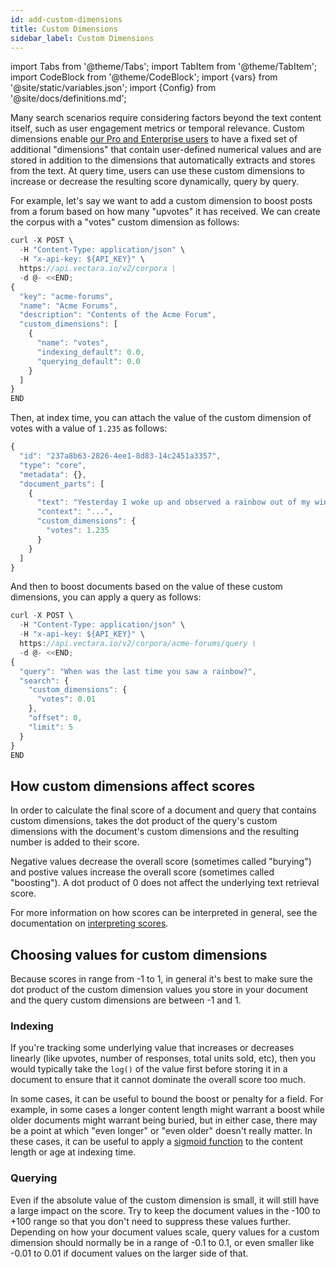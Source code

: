```yaml
---
id: add-custom-dimensions
title: Custom Dimensions
sidebar_label: Custom Dimensions
---
```


import Tabs from '@theme/Tabs';
import TabItem from '@theme/TabItem';
import CodeBlock from '@theme/CodeBlock';
import {vars} from '@site/static/variables.json';
import {Config} from '@site/docs/definitions.md';

Many search scenarios require considering factors beyond the text content 
itself, such as user engagement metrics or temporal relevance. Custom 
dimensions enable [our Pro and Enterprise users](https://vectara.com/pricing/) to have a fixed set of additional 
"dimensions" that contain user-defined numerical values and are stored in 
addition to the dimensions that <Config v="names.product"/> automatically 
extracts and stores from the text. At query time, users can use these custom 
dimensions to increase or decrease the resulting score dynamically, query by 
query.

For example, let's say we want to add a custom dimension to boost posts from a
forum based on how many "upvotes" it has received.  We can create the corpus
with a "votes" custom dimension as follows:

```js
curl -X POST \
  -H "Content-Type: application/json" \
  -H "x-api-key: ${API_KEY}" \
  https://api.vectara.io/v2/corpora \
  -d @- <<END;
{
  "key": "acme-forums",
  "name": "Acme Forums",
  "description": "Contents of the Acme Forum",
  "custom_dimensions": [
    {
      "name": "votes",
      "indexing_default": 0.0,
      "querying_default": 0.0
    }
  ]
}
END
```

Then, at index time, you can attach the value of the custom dimension of 
votes with a value of `1.235` as follows:
```js
{
  "id": "237a8b63-2826-4ee1-8d83-14c2451a3357",
  "type": "core",
  "metadata": {},
  "document_parts": [
    {
      "text": "Yesterday I woke up and observed a rainbow out of my window.",
      "context": "...",
      "custom_dimensions": {
        "votes": 1.235
      }
    }
  ]
}
```

And then to boost documents based on the value of these custom dimensions, you
can apply a query as follows:

```js
curl -X POST \
  -H "Content-Type: application/json" \
  -H "x-api-key: ${API_KEY}" \
  https://api.vectara.io/v2/corpora/acme-forums/query \
  -d @- <<END;
{
  "query": "When was the last time you saw a rainbow?",
  "search": {
    "custom_dimensions": {
      "votes": 0.01
    },
    "offset": 0,
    "limit": 5
  }
}
END
```

## How custom dimensions affect scores

In order to calculate the final score of a document and query that contains
custom dimensions, <Config v="names.product"/> takes the dot product of the
query's custom dimensions with the document's custom dimensions and the resulting
number is added to their score.

Negative values decrease the overall score (sometimes called "burying") and
postive values increase the overall score (sometimes called "boosting").  A dot
product of 0 does not affect the underlying text retrieval score.

For more information on how scores can be interpreted in general, see the
documentation on [interpreting scores](/docs/api-reference/search-apis/interpreting-responses/interpreting-scores).

## Choosing values for custom dimensions

Because scores in <Config v="names.product"/> range from -1 to 1, in general
it's best to make sure the dot product of the custom dimension values you store
in your document and the query custom dimensions are between -1 and 1.  

### Indexing

If you're tracking some underlying value that increases or decreases linearly
(like upvotes, number of responses, total units sold, etc), then you would
typically take the `log()` of the value first before storing it in a document to
ensure that it cannot dominate the overall score too much.

In some cases, it can be useful to bound the boost or penalty for a field.  For
example, in some cases a longer content length might warrant a boost while older
documents might warrant being buried, but in either case, there may be a point
at which "even longer" or "even older" doesn't really matter.  In these cases,
it can be useful to apply a [sigmoid function](https://en.wikipedia.org/wiki/Sigmoid_function)
to the content length or age at indexing time.

### Querying

Even if the absolute value of the custom dimension is small, it will still have
a large impact on the score.  Try to keep the document values in the -100 to +100
range so that you don't need to suppress these values further.  Depending on how
your document values scale, query values for a custom dimension should
normally be in a range of -0.1 to 0.1, or even smaller like -0.01 to 0.01 if
document values on the larger side of that. 